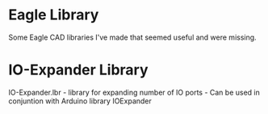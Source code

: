 Eagle Library
=====

Some Eagle CAD libraries I've made that seemed useful and were missing.


IO-Expander Library
===================
   
  IO-Expander.lbr - library for expanding number of IO ports
                  - Can be used in conjuntion with Arduino library IOExpander
